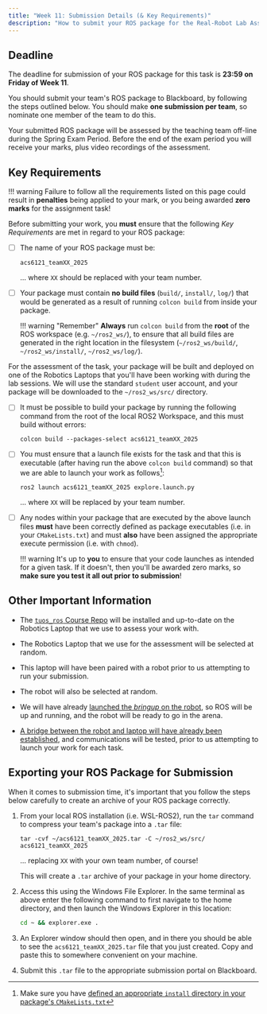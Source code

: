 ```yaml
---
title: "Week 11: Submission Details (& Key Requirements)"
description: "How to submit your ROS package for the Real-Robot Lab Assignment"
---
```


## Deadline

The deadline for submission of your ROS package for this task is **23:59 on Friday of Week 11**.

You should submit your team's ROS package to Blackboard, by following the steps outlined below. You should make **one submission per team**, so nominate one member of the team to do this.

Your submitted ROS package will be assessed by the teaching team off-line during the Spring Exam Period. Before the end of the exam period you will receive your marks, plus video recordings of the assessment.

##  Key Requirements

!!! warning
    Failure to follow all the requirements listed on this page could result in **penalties** being applied to your mark, or you being awarded **zero marks** for the assignment task!

Before submitting your work, you **must** ensure that the following *Key Requirements* are met in regard to your ROS package: 

* [ ] The name of your ROS package must be:

    ``` { .txt .no-copy }
    acs6121_teamXX_2025
    ```

    ... where `XX` should be replaced with your team number.

    <a name="build-files"></a>

* [ ] Your package must contain **no build files** (`build/`, `install/`, `log/`) that would be generated as a result of running `colcon build` from inside your package.

    !!! warning "Remember"
        **Always** run `colcon build` from the **root** of the ROS workspace (e.g. `~/ros2_ws/`), to ensure that all build files are generated in the right location in the filesystem (`~/ros2_ws/build/`, `~/ros2_ws/install/`, `~/ros2_ws/log/`).

For the assessment of the task, your package will be built and deployed on one of the Robotics Laptops that you'll have been working with during the lab sessions. We will use the standard `student` user account, and your package will be downloaded to the `~/ros2_ws/src/` directory. 

* [ ] It must be possible to build your package by running the following command from the root of the local ROS2 Workspace, and this must build without errors:
    
    ``` { .bash .no-copy }
    colcon build --packages-select acs6121_teamXX_2025
    ```

* [ ] You must ensure that a launch file exists for the task and that this is executable (after having run the above `colcon build` command) so that we are able to launch your work as follows[^launch-files]:
    
    [^launch-files]: Make sure you have [defined an appropriate `install` directory in your package's `CMakeLists.txt`](../sim/part3.md#ex1) 

    ``` { .bash .no-copy }
    ros2 launch acs6121_teamXX_2025 explore.launch.py
    ```

    ... where `XX` will be replaced by your team number.

* [ ] Any nodes within your package that are executed by the above launch files **must** have been correctly defined as package executables (i.e. in your `CMakeLists.txt`) and must **also** have been assigned the appropriate execute permission (i.e. with `chmod`).  

    !!! warning 
        It's up to **you** to ensure that your code launches as intended for a given task. If it doesn't, then you'll be awarded zero marks, so **make sure you test it all out prior to submission**!

## Other Important Information 

* The [`tuos_ros` Course Repo](../extras/course-repo.md) will be installed and up-to-date on the Robotics Laptop that we use to assess your work with.

* The Robotics Laptop that we use for the assessment will be selected at random.

* This laptop will have been paired with a robot prior to us attempting to run your submission.

* The robot will also be selected at random.

* We will have already [launched the *bringup* on the robot](../../waffles/launching-ros.md#step-3-launching-ros), so ROS will be up and running, and the robot will be ready to go in the arena.

* [A bridge between the robot and laptop will have already been established](../../waffles/launching-ros.md#step-4-robot-laptop-bridging), and communications will be tested, prior to us attempting to launch your work for each task.

## Exporting your ROS Package for Submission

When it comes to submission time, it's important that you follow the steps below carefully to create an archive of your ROS package correctly. 

1. From your local ROS installation (i.e. WSL-ROS2), run the `tar` command to compress your team's package into a `.tar` file:

    ``` { .bash .no-copy }
    tar -cvf ~/acs6121_teamXX_2025.tar -C ~/ros2_ws/src/ acs6121_teamXX_2025
    ```
    
    ... replacing `XX` with your own team number, of course!

    This will create a `.tar` archive of your package in your home directory. 

1. Access this using the Windows File Explorer. In the same terminal as above enter the following command to first navigate to the home directory, and then launch the Windows Explorer in this location:

    ```bash
    cd ~ && explorer.exe .
    ```

1. An Explorer window should then open, and in there you should be able to see the `acs6121_teamXX_2025.tar` file that you just created. Copy and paste this to somewhere convenient on your machine.

6. Submit this `.tar` file to the appropriate submission portal on Blackboard.

